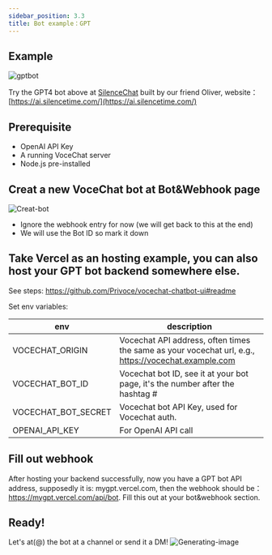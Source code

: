 ```yaml
---
sidebar_position: 3.3
title: Bot example：GPT
---
```

## Example

![gptbot](https://github.com/Privoce/vocechat-doc/assets/12148615/63e33b83-7f0d-4129-988f-a70e0cda16c2)

Try the GPT4 bot above at [SilenceChat](https://chat.silencetime.com/) built by our friend Oliver, website：[https://ai.silencetime.com/](https://ai.silencetime.com/)

## Prerequisite

- OpenAI API Key
- A running VoceChat server
- Node.js pre-installed


## Creat a new VoceChat bot at Bot&Webhook page
![Creat-bot](https://github.com/Privoce/vocechat-doc/assets/12148615/ec347705-d3b7-45b9-aced-9b3d640ed997)

- Ignore the webhook entry for now (we will get back to this at the end)
- We will use the Bot ID so mark it down


## Take Vercel as an hosting example, you can also host your GPT bot backend somewhere else.

See steps: https://github.com/Privoce/vocechat-chatbot-ui#readme

Set env variables:

| env              | description                                                                                                                               |
| --------------------------------- | ----------------------------------------------------------------------------------------------------------------------------------------- |
| VOCECHAT_ORIGIN        | Vocechat API address, often times the same as your vocechat url, e.g., https://vocechat.example.com                                                                                   |
| VOCECHAT_BOT_ID        | Vocechat bot ID, see it at your bot page, it's the number after the hashtag #                                                                                   |
| VOCECHAT_BOT_SECRET        | Vocechat bot API Key, used for Vocechat auth.                                                                                |
| OPENAI_API_KEY        | For OpenAI API call  | 

## Fill out webhook

After hosting your backend successfully, now you have a GPT bot API address, supposedly it is: mygpt.vercel.com, then the webhook should be：https://mygpt.vercel.com/api/bot. Fill this out at your bot&webhook section.

## Ready!

Let's at(@) the bot at a channel or send it a DM!
![Generating-image](https://github.com/Privoce/vocechat-doc/assets/12148615/386accec-89a3-48a3-aa6e-95e7631a119a)

